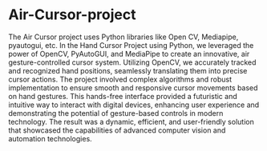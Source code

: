 # Air-Cursor-project
The Air Cursor project uses Python libraries like Open CV, Mediapipe, pyautogui, etc.
In the Hand Cursor Project using Python, we leveraged the power of OpenCV, PyAutoGUI, and MediaPipe to create an innovative, air gesture-controlled cursor system. Utilizing OpenCV, we accurately tracked and recognized hand positions, seamlessly translating them into precise cursor actions. The project involved complex algorithms and robust implementation to ensure smooth and responsive cursor movements based on hand gestures. This hands-free interface provided a futuristic and intuitive way to interact with digital devices, enhancing user experience and demonstrating the potential of gesture-based controls in modern technology. The result was a dynamic, efficient, and user-friendly solution that showcased the capabilities of advanced computer vision and automation technologies.
